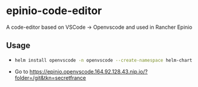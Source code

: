 # epinio-code-editor
A code-editor based on VSCode -> Openvscode and used in Rancher Epinio

## Usage

- ```bash
  helm install openvscode -n openvscode --create-namespace helm-chart
  ```
- Go to https://epinio.openvscode.164.92.128.43.nip.io/?folder=/git&tkn=secretfrance